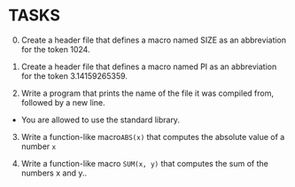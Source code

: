 # TASKS

0. Create a header file that defines a macro named SIZE as an abbreviation for the token 1024.

1. Create a header file that defines a macro named PI as an abbreviation for the token 3.14159265359.

2. Write a program that prints the name of the file it was compiled from, followed by a new line.

* You are allowed to use the standard library.

3. Write a function-like macro`ABS(x)` that computes the absolute value of a number `x`

4. Write a function-like macro `SUM(x, y)` that computes the sum of the numbers x and y..

